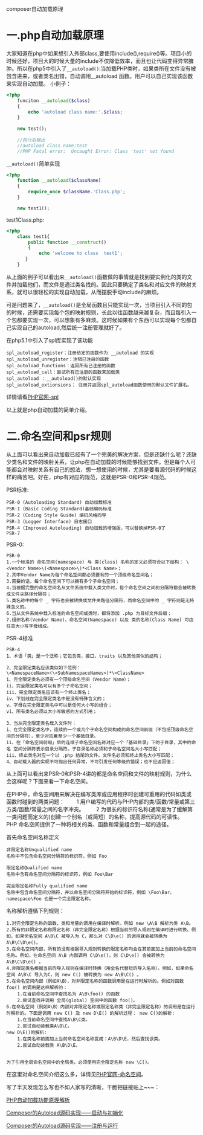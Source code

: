 composer自动加载原理

# 一.php自动加载原理
大家知道在php中如果想引入外部class,要使用include(),require()等。项目小的时候还好，项目大的时候大量的include不仅降低效率，而且也让代码变得异常臃肿。所以在php5中引入了`__autoload()`:当加载PHP类时，如果类所在文件没有被包含进来，或者类名出错，自动调用__autoload 函数。用户可以自己实现该函数来实现自动加载。
小例子：
```php
<?php
    funciton __autoload($class)
    {
        echo 'autoload class name:'.$class;
    }
    
    new test();
    
    //执行后输出
    //autoload class name:test
    //PHP Fatal error:  Uncaught Error: Class 'test' not found
```
`__autoload()`简单实现
```php
<?php
    function __autoload($className)
    {
        require_once $className.'Class.php';
    }

    new test1();
```
test1Class.php:
```php
<?php
    class test1{
        public function __construct()
        {
            echo 'welcome to class  test1';
       }
    }
```
从上面的例子可以看出来`__autoload()`函数做的事情就是找到要实例化的类的文件并加载他们，而文件是通过类名找的。因此只要确定了类名和对应文件的映射关系，就可以很轻松的实现自动加载，从而摆脱手动include的麻烦。

可是问题来了，`__autoload()`是全局函数且只能实现一次，当项目引入不同的包的时候，还需要实现每个包的映射规则，长此以往函数越来越复杂，而且每引入一个包都要实现一次，可以想象有多麻烦。这时候如果有个东西可以实现每个包都自己实现自己的autoload,然后统一注册管理就好了。

在php5.1中引入了spl库实现了该功能
```
spl_autoload_register：注册给定的函数作为 __autoload 的实现
spl_autoload_unregister：注销已注册的函数
spl_autoload_functions：返回所有已注册的函数
spl_autoload_call：尝试所有已注册的函数来加载类
spl_autoload ：__autoload()的默认实现
spl_autoload_extionsions： 注册并返回spl_autoload函数使用的默认文件扩展名。
```
详情请看[PHP官网-spl](http://php.net/manual/zh/function.spl-autoload-register.php)

以上就是php自动加载的简单介绍。

# 二.命名空间和psr规则
从上面可以看出来自动加载已经有了一个完美的解决方案，但是还缺什么呢？还缺少类名和文件的映射关系，让php在自动加载的时候能够找到文件。但是每个人可能都会对映射关系有自己的想法，想一想使用的时候，尤其是要看源代码的时候这样的痛苦吧。好在，php有对应的规范，这就是PSR-0和PSR-4规范。

PSR标准:
```
PSR-0 (Autoloading Standard) 自动加载标准
PSR-1 (Basic Coding Standard)基础编码标准
PSR-2 (Coding Style Guide) 编码风格向导
PSR-3 (Logger Interface) 日志接口
PSR-4 (Improved Autoloading) 自动加载的增强版，可以替换掉PSR-0了
PSR-7
```

PSR-0:

```
PSR-0
1.一个标准的 命名空间(namespace) 与 类(class) 名称的定义必须符合以下结构： \<Vendor Name>\(<Namespace>\)*<Class Name>；
2.其中Vendor Name为每个命名空间都必须要有的一个顶级命名空间名；
3.需要的话，每个命名空间下可以拥有多个子命名空间；
4.当根据完整的命名空间名从文件系统中载入类文件时，每个命名空间之间的分隔符都会被转换成文件夹路径分隔符；
5.类名称中的每个 _ 字符也会被转换成文件夹路径分隔符，而命名空间中的 _ 字符则是无特殊含义的。
6.当从文件系统中载入标准的命名空间或类时，都将添加 .php 为目标文件后缀；
7.组织名称(Vendor Name)、命名空间(Namespace) 以及 类的名称(Class Name) 可由任意大小写字母组成。
```
PSR-4标准
```
PSR-4
1、术语「类」是一个泛称；它包含类，接口，traits 以及其他类似的结构；

2、完全限定类名应该类似如下范例：
\<NamespaceName>(\<SubNamespaceNames>)*\<ClassName>
i、完全限定类名必须有一个顶级命名空间（Vendor Name）；
ii、完全限定类名可以有多个子命名空间；
iii、完全限定类名应该有一个终止类名；
iv、下划线在完全限定类名中是没有特殊含义的；
v、字母在完全限定类名中可以是任何大小写的组合；
vi、所有类名必须以大小写敏感的方式引用；

3、当从完全限定类名载入文件时：
i、在完全限定类名中，连续的一个或几个子命名空间构成的命名空间前缀（不包括顶级命名空间的分隔符），至少对应着至少一个基础目录。
ii、在「命名空间前缀」后的连续子命名空间名称对应一个「基础目录」下的子目录，其中的命名 空间分隔符表示目录分隔符。子目录名称必须和子命名空间名大小写匹配；
iii、终止类名对应一个以 .php 结尾的文件。文件名必须和终止类名大小写匹配；
4、自动载入器的实现不可抛出任何异常，不可引发任何等级的错误；也不应返回值；
```

从上面可以看出来PSR-0和PSR-4讲的都是命名空间和文件的映射规则，为什么会这样呢？下面来看一下命名空间。


在PHP中，命名空间用来解决在编写类库或应用程序时创建可重用的代码如类或函数时碰到的两类问题：
  1 用户编写的代码与PHP内部的类/函数/常量或第三方类/函数/常量之间的名字冲突。
  2 为很长的标识符名称(通常是为了缓解第一类问题而定义的)创建一个别名（或简短）的名称，提高源代码的可读性。
  PHP 命名空间提供了一种将相关的类、函数和常量组合到一起的途径。

首先命名空间名称定义    
```
非限定名称Unqualified name
名称中不包含命名空间分隔符的标识符，例如 Foo

限定名称Qualified name
名称中含有命名空间分隔符的标识符，例如 Foo\Bar

完全限定名称Fully qualified name
名称中包含命名空间分隔符，并以命名空间分隔符开始的标识符，例如 \Foo\Bar。 namespace\Foo 也是一个完全限定名称。
```    
    
    
 名称解析遵循下列规则：
```
1.对完全限定名称的函数，类和常量的调用在编译时解析。例如 new \A\B 解析为类 A\B。
2.所有的非限定名称和限定名称（非完全限定名称）根据当前的导入规则在编译时进行转换。例如，如果命名空间 A\B\C 被导入为 C，那么对 C\D\e() 的调用就会被转换为 A\B\C\D\e()。
3.在命名空间内部，所有的没有根据导入规则转换的限定名称均会在其前面加上当前的命名空间名称。例如，在命名空间 A\B 内部调用 C\D\e()，则 C\D\e() 会被转换为 A\B\C\D\e() 。
4.非限定类名根据当前的导入规则在编译时转换（用全名代替短的导入名称）。例如，如果命名空间 A\B\C 导入为C，则 new C() 被转换为 new A\B\C() 。
5.在命名空间内部（例如A\B），对非限定名称的函数调用是在运行时解析的。例如对函数 foo() 的调用是这样解析的：
    1.在当前命名空间中查找名为 A\B\foo() 的函数
    2.尝试查找并调用 全局(global) 空间中的函数 foo()。
6.在命名空间（例如A\B）内部对非限定名称或限定名称类（非完全限定名称）的调用是在运行时解析的。下面是调用 new C() 及 new D\E() 的解析过程： new C()的解析:
    1.在当前命名空间中查找A\B\C类。
    2.尝试自动装载类A\B\C。
new D\E()的解析:
    1.在类名称前面加上当前命名空间名称变成：A\B\D\E，然后查找该类。
    2.尝试自动装载类 A\B\D\E。
    
    
为了引用全局命名空间中的全局类，必须使用完全限定名称 new \C()。
```

在这里对命名空间介绍这么多，详情见[PHP官网-命名空间](http://php.net/manual/zh/language.namespaces.rules.php)。


写了半天发现怎么写也不如人家写的清晰，干脆把链接贴上~~~：

[PHP自动加载功能原理解析](http://leoyang90.cn/2017/03/11/PHP-Composer-autoload/)

[Composer的Autoload源码实现——启动与初始化](http://leoyang90.cn/2017/03/13/Composer%20Autoload%20Source%20Reading%20%E2%80%94%E2%80%94%20Start%20and%20Initialize/)

[Composer的Autoload源码实现——注册与运行](http://www.leoyang90.cn/2017/03/18/Composer-Autoload-Source-Reading-%E2%80%94%E2%80%94-Register-and-Run/)
